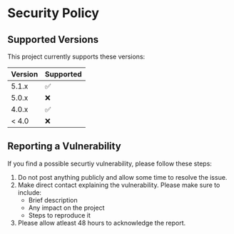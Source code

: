 # Security Policy

## Supported Versions

This project currently supports these versions:

| Version | Supported          |
| ------- | ------------------ |
| 5.1.x   | :white_check_mark: |
| 5.0.x   | :x:                |
| 4.0.x   | :white_check_mark: |
| < 4.0   | :x:                |

## Reporting a Vulnerability

If you find a possible securtiy vulnerability, please follow these steps:
1. Do not post anything publicly and allow some time to resolve the issue.
2. Make direct contact explaining the vulnerability. Please make sure to include:
   - Brief description
   - Any impact on the project
   - Steps to reproduce it
3. Please allow atleast 48 hours to acknowledge the report.
